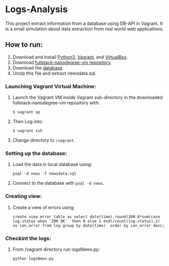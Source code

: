 # Logs-Analysis
This project extract information from a database using DB-API in Vagrant.  It is a small simulation about data extraction from real world web applications. 

## How to run:
1. Download and install [Python3](https://www.python.org/download/releases/3.0/), [Vagrant](https://www.vagrantup.com/), and [VirtualBox](https://www.virtualbox.org/).
1. Download [fullstack-nanodegree-vm repository](https://github.com/udacity/fullstack-nanodegree-vm).
1. Download the [database](https://d17h27t6h515a5.cloudfront.net/topher/2016/August/57b5f748_newsdata/newsdata.zip).
1. Unzip this file and extract newsdata.sql.

### Launching Vagrant Virtual Machine:
 1. Launch the Vagrant VM inside Vagrant sub-directory in the downloaded fullstack-nanodegree-vm repository with:

    `$ vagrant up`

 2. Then Log into:

    `$ vagrant ssh`

 3. Change directory to `/vagrant`.
 
 ### Setting up the database:
  1. Load the data in local database using:

     `psql -d news -f newsdata.sql`

  2. Connect to the database with `psql -d news`.
  
 ### Creating view:
  1. Create a view of errors using:
  
     `create view error_table as select date(time),round(100.0*sum(case log.status when '200 OK' 
      then 0 else 1 end)/count(log.status),2) as con_error from log group by date(time) 
      order by con_error desc;`

 ### Checkint the logs:
  1. From /vagrant directory run logsNews.py:
  
     `python logsNews.py`
